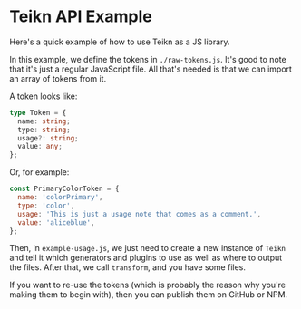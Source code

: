 # Teikn API Example

Here's a quick example of how to use Teikn as a JS library.

In this example, we define the tokens in `./raw-tokens.js`. It's good to note that it's just a regular JavaScript file.
All that's needed is that we can import an array of tokens from it.

A token looks like:

```typescript
type Token = {
  name: string;
  type: string;
  usage?: string;
  value: any;
};
```

Or, for example:

```javascript
const PrimaryColorToken = {
  name: 'colorPrimary',
  type: 'color',
  usage: 'This is just a usage note that comes as a comment.',
  value: 'aliceblue',
};
```

Then, in `example-usage.js`, we just need to create a new instance of `Teikn` and tell it which generators and plugins
to use as well as where to output the files. After that, we call `transform`, and you have some files.

If you want to re-use the tokens (which is probably the reason why you're making them to begin with), then you can
publish them on GitHub or NPM.
